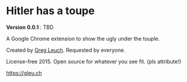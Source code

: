# Hitler has a toupe

__Version 0.0.1__ : TBD

A Google Chrome extension to show the ugly under the touple.

Created by [Greg Leuch][gleuch]. Requested by everyone.

License-free 2015. Open source for whatever you see fit. (pls attribute!)

https://gleu.ch

[gleuch]: http://twitter.com/gleuch